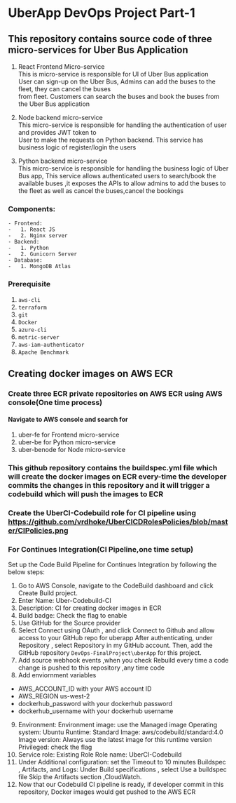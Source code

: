 # UberApp DevOps Project Part-1
## This repository contains source code of three micro-services for Uber Bus Application
1. React Frontend Micro-service\
    This is micro-service is responsible for UI of Uber Bus application\
    User can sign-up on the Uber Bus, Admins can add the buses to the fleet, they can cancel the buses\
    from fleet.
    Customers can search the buses and book the buses from the Uber Bus application 

2. Node backend micro-service\
    This micro-service is responsible for handling the authentication of user and provides JWT token to\
    User to make the requests on Python backend. This service has business logic of register/login the users

3. Python backend micro-service\
    This micro-service is responsible for handling the business logic of Uber Bus app, This service allows authenticated users to search/book the available buses ,it exposes the APIs to allow admins to add the buses to the fleet as well as cancel the buses,cancel the bookings 

### Components:

    - Frontend:
    -   1. React JS
    -   2. Nginx server
    - Backend:
    -   1. Python
    -   2. Gunicorn Server
    - Database:
    -   1. MongoDB Atlas

### Prerequisite

1. `aws-cli`
2. `terraform`
3. `git`
4. `Docker`
5. `azure-cli`
6. `metric-server`
7. `aws-iam-authenticator`
8. `Apache Benchmark`

## Creating docker images on AWS ECR

### Create three ECR private repositories on AWS ECR using AWS console(One time process)
#### Navigate to AWS console and search for 
1. uber-fe for Frontend micro-service
2. uber-be for Python micro-service
3. uber-benode for Node micro-service

### This github repository contains the buildspec.yml file which will create the docker images on ECR every-time the developer commits the changes in this repository and it will trigger a codebuild which will push the images to ECR

### Create the UberCI-Codebuild role for CI pipeline using https://github.com/vrdhoke/UberCICDRolesPolicies/blob/master/CIPolicies.png 

### For Continues Integration(CI Pipeline,one time setup)

Set up the Code Build Pipeline for Continues Integration by following the below steps:

1. Go to AWS Console, navigate to the CodeBuild dashboard and click Create Build project.
2. Enter  Name: Uber-Codebuild-CI
3. Description: CI for creating docker images in ECR
4. Build badge: Check the flag to enable
5. Use GitHub for the Source provider
6. Select Connect using OAuth , and click Connect to Github and allow access to your GitHub repo for uberapp After authenticating, under Repository , select Repository in my GitHub account. Then, add the GitHub repository `DevOps-FinalProject\uberApp` for this project.
7. Add source webhook events ,when you check Rebuild every time a code change is pushed to this repository ,any time code
8. Add enviornment variables 
- AWS_ACCOUNT_ID with your AWS account ID
- AWS_REGION us-west-2
- dockerhub_password with your dockerhub password
- dockerhub_username with your dockerhub username
9. Environment:
Environment image: use the Managed image
Operating system: Ubuntu
Runtime: Standard
Image: aws/codebuild/standard:4.0
Image version: Always use the latest image for this runtime version
Privileged: check the flag
10. Service role: Existing Role
Role name: UberCI-Codebuild
11. Under Additional configuration: set the Timeout to 10 minutes
Buildspec , Artifacts, and Logs: Under Build specifications , 
select Use a buildspec file
Skip the Artifacts section ,CloudWatch.
12. Now that our Codebuild CI pipeline is ready, if developer commit in this repository, Docker images would get pushed to the AWS ECR




